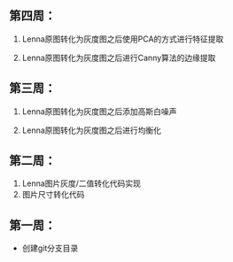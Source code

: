 ## 第四周：

1. Lenna原图转化为灰度图之后使用PCA的方式进行特征提取

2. Lenna原图转化为灰度图之后进行Canny算法的边缘提取



## 第三周：

1. Lenna原图转化为灰度图之后添加高斯白噪声

2. Lenna原图转化为灰度图之后进行均衡化

## 第二周：

1. Lenna图片灰度/二值转化代码实现
2. 图片尺寸转化代码



## 第一周：

- 创建git分支目录
